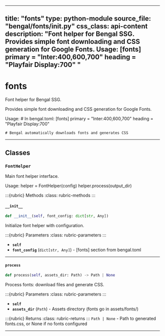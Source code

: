 
---
title: "fonts"
type: python-module
source_file: "bengal/fonts/__init__.py"
css_class: api-content
description: "Font helper for Bengal SSG.  Provides simple font downloading and CSS generation for Google Fonts.  Usage:     [fonts]     primary = "Inter:400,600,700"     heading = "Playfair Display:700" "
---

# fonts

Font helper for Bengal SSG.

Provides simple font downloading and CSS generation for Google Fonts.

Usage:
    # In bengal.toml:
    [fonts]
    primary = "Inter:400,600,700"
    heading = "Playfair Display:700"

    # Bengal automatically downloads fonts and generates CSS

---

## Classes

### `FontHelper`


Main font helper interface.

Usage:
    helper = FontHelper(config)
    helper.process(output_dir)




:::{rubric} Methods
:class: rubric-methods
:::
#### `__init__`
```python
def __init__(self, font_config: dict[str, Any])
```

Initialize font helper with configuration.



:::{rubric} Parameters
:class: rubric-parameters
:::
- **`self`**
- **`font_config`** (`dict[str, Any]`) - [fonts] section from bengal.toml





---
#### `process`
```python
def process(self, assets_dir: Path) -> Path | None
```

Process fonts: download files and generate CSS.



:::{rubric} Parameters
:class: rubric-parameters
:::
- **`self`**
- **`assets_dir`** (`Path`) - Assets directory (fonts go in assets/fonts/)

:::{rubric} Returns
:class: rubric-returns
:::
`Path | None` - Path to generated fonts.css, or None if no fonts configured




---
